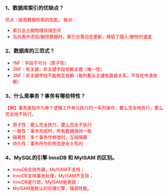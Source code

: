 ### 1、数据库索引的优缺点？

<font color=red>优点：提高数据检索的性能。
缺点：</font>

* <font color=red>索引会占据物理存储空间</font>
* <font color=red>当向表中添加/删除数据时，索引也需动态更新，降低了插入/删除的速度</font>

### 2、数据库的三范式？

* <font color=red>1NF：字段不可分（原子性）</font>
* <font color=red>2NF：有主键，非主键字段依赖主键（唯一性）</font>
* <font color=red>3NF：非主键字段不能相互依赖（每列都与主键有直接关系，不存在传递依赖）</font>

### 3、什么是事务？事务有哪些特性？

<font color=red>【解】事务是指作为单个逻辑工作单元执行的一系列操作，要么完全地执行，要么完全地不执行。</font>

* <font color=red>原子性：要么完全执行，要么完全不执行</font>
* <font color=red>一致性：事务完成时，所有数据保持一致</font>
* <font color=red>隔离性：多个事务作修改时，互相隔离</font>
* <font color=red>持久性：事务所作的修改是永久性的</font>

### 4、MySQL的引擎 InnoDB 和 MyISAM 的区别。

* <font color=red>InnoDB支持外键，MyISAM不支持；</font>
* <font color=red>InnoDB支持事务处理，MyISAM不支持；</font>
* <font color=red>InnoDB是行锁，MyISAM是表锁；</font>
* <font color=red>MyISAM是默认的存储引擎，强调性能。</font>